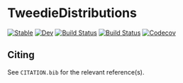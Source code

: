 # TweedieDistributions

[![Stable](https://img.shields.io/badge/docs-stable-blue.svg)](https://jkbest2.github.io/Tweedie.jl/stable)
[![Dev](https://img.shields.io/badge/docs-dev-blue.svg)](https://jkbest2.github.io/Tweedie.jl/dev)
[![Build Status](https://travis-ci.com/jkbest2/Tweedie.jl.svg?branch=master)](https://travis-ci.com/jkbest2/Tweedie.jl)
[![Build Status](https://ci.appveyor.com/api/projects/status/github/jkbest2/Tweedie.jl?svg=true)](https://ci.appveyor.com/project/jkbest2/Tweedie-jl)
[![Codecov](https://codecov.io/gh/jkbest2/Tweedie.jl/branch/master/graph/badge.svg)](https://codecov.io/gh/jkbest2/Tweedie.jl)

## Citing

See `CITATION.bib` for the relevant reference(s).
